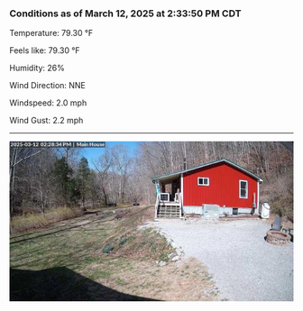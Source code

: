 ### Conditions as of March 12, 2025 at 2:33:50 PM CDT 

Temperature: 79.30 &deg;F

Feels like: 79.30 &deg;F

Humidity: 26%

Wind Direction: NNE

Windspeed: 2.0 mph

Wind Gust: 2.2 mph

---

<img src="./images/latest.jpeg"/>

